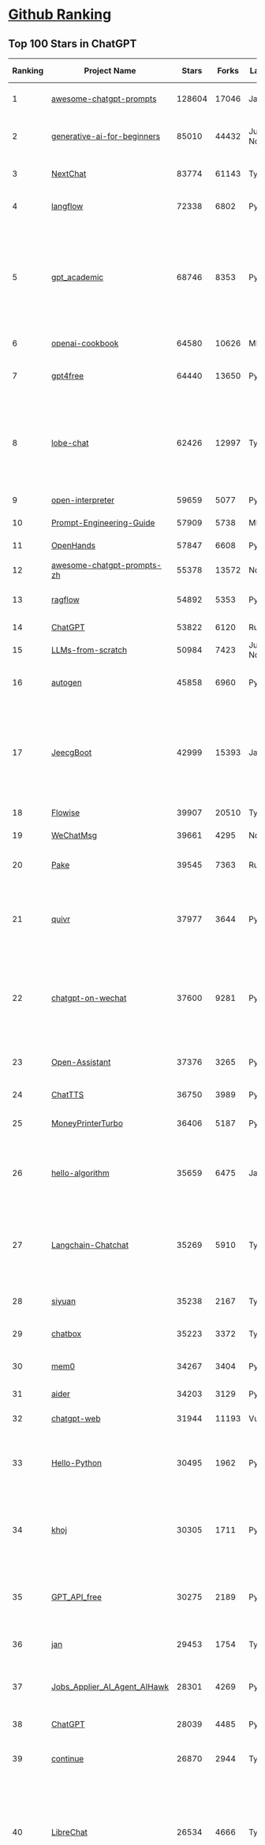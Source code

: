 [Github Ranking](../README.md)
==========

## Top 100 Stars in ChatGPT

| Ranking | Project Name | Stars | Forks | Language | Open Issues | Description | Last Commit |
| ------- | ------------ | ----- | ----- | -------- | ----------- | ----------- | ----------- |
| 1 | [awesome-chatgpt-prompts](https://github.com/f/awesome-chatgpt-prompts) | 128604 | 17046 | JavaScript | 0 | This repo includes ChatGPT prompt curation to use ChatGPT and other LLM tools better. | 2025-06-10T18:50:24Z |
| 2 | [generative-ai-for-beginners](https://github.com/microsoft/generative-ai-for-beginners) | 85010 | 44432 | Jupyter Notebook | 3 | 21 Lessons, Get Started Building with Generative AI  🔗 https://microsoft.github.io/generative-ai-for-beginners/ | 2025-06-09T03:53:52Z |
| 3 | [NextChat](https://github.com/ChatGPTNextWeb/NextChat) | 83774 | 61143 | TypeScript | 635 | ✨ Light and Fast AI Assistant. Support: Web \| iOS \| MacOS \| Android \|  Linux \| Windows | 2025-06-12T03:19:24Z |
| 4 | [langflow](https://github.com/langflow-ai/langflow) | 72338 | 6802 | Python | 420 | Langflow is a powerful tool for building and deploying AI-powered agents and workflows. | 2025-06-12T00:16:09Z |
| 5 | [gpt_academic](https://github.com/binary-husky/gpt_academic) | 68746 | 8353 | Python | 257 | 为GPT/GLM等LLM大语言模型提供实用化交互接口，特别优化论文阅读/润色/写作体验，模块化设计，支持自定义快捷按钮&函数插件，支持Python和C++等项目剖析&自译解功能，PDF/LaTex论文翻译&总结功能，支持并行问询多种LLM模型，支持chatglm3等本地模型。接入通义千问, deepseekcoder, 讯飞星火, 文心一言, llama2, rwkv, claude2, moss等。 | 2025-06-03T18:25:00Z |
| 6 | [openai-cookbook](https://github.com/openai/openai-cookbook) | 64580 | 10626 | MDX | 25 | Examples and guides for using the OpenAI API | 2025-06-11T18:28:54Z |
| 7 | [gpt4free](https://github.com/xtekky/gpt4free) | 64440 | 13650 | Python | 9 | The official gpt4free repository \| various collection of powerful language models \| o4, o3 and deepseek r1, gpt-4.1, gemini 2.5 | 2025-06-12T01:35:43Z |
| 8 | [lobe-chat](https://github.com/lobehub/lobe-chat) | 62426 | 12997 | TypeScript | 768 | 🤯 Lobe Chat - an open-source, modern-design AI chat framework. Supports Multi AI Providers( OpenAI / Claude 4 / Gemini / Ollama / DeepSeek / Qwen), Knowledge Base (file upload / knowledge management / RAG ), Multi-Modals (Plugins/Artifacts) and Thinking. One-click FREE deployment of your private ChatGPT/ Claude / DeepSeek application. | 2025-06-12T03:13:26Z |
| 9 | [open-interpreter](https://github.com/OpenInterpreter/open-interpreter) | 59659 | 5077 | Python | 219 | A natural language interface for computers | 2025-04-23T07:18:30Z |
| 10 | [Prompt-Engineering-Guide](https://github.com/dair-ai/Prompt-Engineering-Guide) | 57909 | 5738 | MDX | 146 | 🐙 Guides, papers, lecture, notebooks and resources for prompt engineering | 2025-06-09T14:29:35Z |
| 11 | [OpenHands](https://github.com/All-Hands-AI/OpenHands) | 57847 | 6608 | Python | 266 | 🙌 OpenHands: Code Less, Make More | 2025-06-12T03:19:17Z |
| 12 | [awesome-chatgpt-prompts-zh](https://github.com/PlexPt/awesome-chatgpt-prompts-zh) | 55378 | 13572 | None | 38 | ChatGPT 中文调教指南。各种场景使用指南。学习怎么让它听你的话。 | 2025-01-01T08:34:33Z |
| 13 | [ragflow](https://github.com/infiniflow/ragflow) | 54892 | 5353 | Python | 2212 | RAGFlow is an open-source RAG (Retrieval-Augmented Generation) engine based on deep document understanding. | 2025-06-12T03:37:42Z |
| 14 | [ChatGPT](https://github.com/lencx/ChatGPT) | 53822 | 6120 | Rust | 805 | 🔮 ChatGPT Desktop Application (Mac, Windows and Linux) | 2024-08-29T17:58:11Z |
| 15 | [LLMs-from-scratch](https://github.com/rasbt/LLMs-from-scratch) | 50984 | 7423 | Jupyter Notebook | 7 | Implement a ChatGPT-like LLM in PyTorch from scratch, step by step | 2025-06-11T23:32:44Z |
| 16 | [autogen](https://github.com/microsoft/autogen) | 45858 | 6960 | Python | 502 | A programming framework for agentic AI 🤖 PyPi: autogen-agentchat Discord: https://aka.ms/autogen-discord Office Hour: https://aka.ms/autogen-officehour | 2025-06-12T03:35:13Z |
| 17 | [JeecgBoot](https://github.com/jeecgboot/JeecgBoot) | 42999 | 15393 | Java | 24 | 🔥集成完善AIGC应用的低代码平台，旨在帮助企业快速实现低代码开发和构建、部署个性化的 AI 应用。 前后端分离 SpringBoot，SpringCloud，Ant Design&Vue3，Mybatis，Shiro！强大的代码生成器让前后端代码一键生成，无需写任何代码! 成套AI大模型功能: AI模型管理、AI应用、知识库、AI流程编排、AI对话助手等； | 2025-06-11T21:03:42Z |
| 18 | [Flowise](https://github.com/FlowiseAI/Flowise) | 39907 | 20510 | TypeScript | 573 | Build AI Agents, Visually | 2025-06-11T13:44:41Z |
| 19 | [WeChatMsg](https://github.com/LC044/WeChatMsg) | 39661 | 4295 | None | 0 | None | 2025-04-26T17:26:17Z |
| 20 | [Pake](https://github.com/tw93/Pake) | 39545 | 7363 | Rust | 63 | 🤱🏻 Turn any webpage into a desktop app with Rust.  🤱🏻 利用 Rust 轻松构建轻量级多端桌面应用 | 2025-03-25T12:35:16Z |
| 21 | [quivr](https://github.com/QuivrHQ/quivr) | 37977 | 3644 | Python | 4 | Opiniated RAG for integrating GenAI in your apps 🧠   Focus on your product rather than the RAG. Easy integration in existing products with customisation!  Any LLM: GPT4, Groq, Llama. Any Vectorstore: PGVector, Faiss. Any Files. Anyway you want.  | 2025-06-05T08:58:25Z |
| 22 | [chatgpt-on-wechat](https://github.com/zhayujie/chatgpt-on-wechat) | 37600 | 9281 | Python | 289 | 基于大模型搭建的聊天机器人，同时支持 微信公众号、企业微信应用、飞书、钉钉 等接入，可选择GPT4.1/GPT-4o/GPT-o1/ DeepSeek/Claude/文心一言/讯飞星火/通义千问/ Gemini/GLM-4/Kimi/LinkAI，能处理文本、语音和图片，访问操作系统和互联网，支持基于自有知识库进行定制企业智能客服。 | 2025-06-07T07:30:36Z |
| 23 | [Open-Assistant](https://github.com/LAION-AI/Open-Assistant) | 37376 | 3265 | Python | 228 | OpenAssistant is a chat-based assistant that understands tasks, can interact with third-party systems, and retrieve information dynamically to do so. | 2024-08-17T01:55:35Z |
| 24 | [ChatTTS](https://github.com/2noise/ChatTTS) | 36750 | 3989 | Python | 57 | A generative speech model for daily dialogue. | 2025-05-23T13:00:56Z |
| 25 | [MoneyPrinterTurbo](https://github.com/harry0703/MoneyPrinterTurbo) | 36406 | 5187 | Python | 151 | 利用AI大模型，一键生成高清短视频 Generate short videos with one click using AI LLM. | 2025-06-11T06:34:54Z |
| 26 | [hello-algorithm](https://github.com/geekxh/hello-algorithm) | 35659 | 6475 | Java | 11 | 🌍 针对小白的算法训练 \| 包括四部分：①.大厂面经 ②.力扣图解  ③.千本开源电子书 ④.百张技术思维导图（项目花了上百小时，希望可以点 star 支持，🌹感谢~）推荐免费ChatGPT使用网站 | 2023-06-13T04:13:17Z |
| 27 | [Langchain-Chatchat](https://github.com/chatchat-space/Langchain-Chatchat) | 35269 | 5910 | TypeScript | 166 | Langchain-Chatchat（原Langchain-ChatGLM）基于 Langchain 与 ChatGLM, Qwen 与 Llama 等语言模型的 RAG 与 Agent 应用 \| Langchain-Chatchat (formerly langchain-ChatGLM), local knowledge based LLM (like ChatGLM, Qwen and Llama) RAG and Agent app with langchain  | 2025-03-25T15:45:51Z |
| 28 | [siyuan](https://github.com/siyuan-note/siyuan) | 35238 | 2167 | TypeScript | 359 | A privacy-first, self-hosted, fully open source personal knowledge management software, written in typescript and golang. | 2025-06-12T03:19:02Z |
| 29 | [chatbox](https://github.com/chatboxai/chatbox) | 35223 | 3372 | TypeScript | 711 | User-friendly Desktop Client App for AI Models/LLMs (GPT, Claude, Gemini, Ollama...) | 2025-06-09T06:01:28Z |
| 30 | [mem0](https://github.com/mem0ai/mem0) | 34267 | 3404 | Python | 328 | Memory for AI Agents; SOTA in AI Agent Memory; Announcing OpenMemory MCP - local and secure memory management. | 2025-06-11T16:37:41Z |
| 31 | [aider](https://github.com/Aider-AI/aider) | 34203 | 3129 | Python | 872 | aider is AI pair programming in your terminal | 2025-06-11T02:28:54Z |
| 32 | [chatgpt-web](https://github.com/Chanzhaoyu/chatgpt-web) | 31944 | 11193 | Vue | 0 | 用 Express 和  Vue3 搭建的 ChatGPT 演示网页 | 2024-08-16T15:26:57Z |
| 33 | [Hello-Python](https://github.com/mouredev/Hello-Python) | 30495 | 1962 | Python | 19 | Curso para aprender el lenguaje de programación Python desde cero y para principiantes. 100 clases, 44 horas en vídeo, código, proyectos y grupo de chat. Fundamentos, frontend, backend, testing, IA... | 2025-02-28T12:39:35Z |
| 34 | [khoj](https://github.com/khoj-ai/khoj) | 30305 | 1711 | Python | 75 | Your AI second brain. Self-hostable. Get answers from the web or your docs. Build custom agents, schedule automations, do deep research. Turn any online or local LLM into your personal, autonomous AI (gpt, claude, gemini, llama, qwen, mistral). Get started - free. | 2025-06-11T20:37:52Z |
| 35 | [GPT_API_free](https://github.com/chatanywhere/GPT_API_free) | 30275 | 2189 | Python | 15 | Free ChatGPT&DeepSeek API Key，免费ChatGPT&DeepSeek API。免费接入DeepSeek API和GPT4 API，支持 gpt \| deepseek \| claude \| gemini \| grok 等排名靠前的常用大模型。 | 2025-05-17T17:09:25Z |
| 36 | [jan](https://github.com/menloresearch/jan) | 29453 | 1754 | TypeScript | 109 | Jan is an open source alternative to ChatGPT that runs 100% offline on your computer | 2025-06-12T03:26:58Z |
| 37 | [Jobs_Applier_AI_Agent_AIHawk](https://github.com/feder-cr/Jobs_Applier_AI_Agent_AIHawk) | 28301 | 4269 | Python | 11 | AIHawk aims to easy job hunt process by automating the job application process. Utilizing artificial intelligence, it enables users to apply for multiple jobs in a tailored way. | 2025-05-28T13:24:12Z |
| 38 | [ChatGPT](https://github.com/acheong08/ChatGPT) | 28039 | 4485 | Python | 11 | Reverse engineered ChatGPT API | 2023-08-02T06:02:10Z |
| 39 | [continue](https://github.com/continuedev/continue) | 26870 | 2944 | TypeScript | 870 | ⏩ Create, share, and use custom AI code assistants with our open-source IDE extensions and hub of models, rules, prompts, docs, and other building blocks | 2025-06-12T01:42:20Z |
| 40 | [LibreChat](https://github.com/danny-avila/LibreChat) | 26534 | 4666 | TypeScript | 159 | Enhanced ChatGPT Clone: Features Agents, DeepSeek, Anthropic, AWS, OpenAI, Assistants API, Azure, Groq, o1, GPT-4o, Mistral, OpenRouter, Vertex AI, Gemini, Artifacts, AI model switching, message search, Code Interpreter, langchain, DALL-E-3, OpenAPI Actions, Functions, Secure Multi-User Auth, Presets, open-source for self-hosting. Active project. | 2025-06-12T03:12:41Z |
| 41 | [one-api](https://github.com/songquanpeng/one-api) | 25650 | 5224 | JavaScript | 860 | LLM API 管理 & 分发系统，支持 OpenAI、Azure、Anthropic Claude、Google Gemini、DeepSeek、字节豆包、ChatGLM、文心一言、讯飞星火、通义千问、360 智脑、腾讯混元等主流模型，统一 API 适配，可用于 key 管理与二次分发。单可执行文件，提供 Docker 镜像，一键部署，开箱即用。LLM API management & key redistribution system, unifying multiple providers under a single API. Single binary, Docker-ready, with an English UI. | 2025-02-21T11:30:22Z |
| 42 | [openai-translator](https://github.com/openai-translator/openai-translator) | 24460 | 1791 | TypeScript | 478 | 基于 ChatGPT API 的划词翻译浏览器插件和跨平台桌面端应用    -    Browser extension and cross-platform desktop application for translation based on ChatGPT API. | 2024-11-16T20:34:00Z |
| 43 | [void](https://github.com/voideditor/void) | 23509 | 1526 | TypeScript | 189 | None | 2025-06-10T00:31:26Z |
| 44 | [Chat2DB](https://github.com/CodePhiliaX/Chat2DB) | 23268 | 2523 | Java | 0 | 🔥🔥🔥AI-driven database tool and SQL client, The hottest GUI client, supporting MySQL, Oracle, PostgreSQL, DB2, SQL Server, DB2, SQLite, H2, ClickHouse, and more. | 2025-05-22T02:29:00Z |
| 45 | [LLaVA](https://github.com/haotian-liu/LLaVA) | 22772 | 2506 | Python | 1075 | [NeurIPS'23 Oral] Visual Instruction Tuning (LLaVA) built towards GPT-4V level capabilities and beyond. | 2024-08-12T09:52:38Z |
| 46 | [SmsForwarder](https://github.com/pppscn/SmsForwarder) | 21381 | 2779 | Kotlin | 30 | 短信转发器——监控Android手机短信、来电、APP通知，并根据指定规则转发到其他手机：钉钉群自定义机器人、钉钉企业内机器人、企业微信群机器人、飞书机器人、企业微信应用消息、邮箱、bark、webhook、Telegram机器人、Server酱、PushPlus、手机短信等。包括主动控制服务端与客户端，让你轻松远程发短信、查短信、查通话、查话簿、查电量等。（V3.0 新增）PS.这个APK主要是学习与自用，如有BUG请提ISSUE，同时欢迎大家提PR指正 | 2025-05-11T11:50:56Z |
| 47 | [chatgpt-retrieval-plugin](https://github.com/openai/chatgpt-retrieval-plugin) | 21192 | 3684 | Python | 171 | The ChatGPT Retrieval Plugin lets you easily find personal or work documents by asking questions in natural language. | 2024-07-04T22:00:16Z |
| 48 | [architecture.of.internet-product](https://github.com/davideuler/architecture.of.internet-product) | 20287 | 4683 | HTML | 3 | 互联网公司技术架构，微信/淘宝/微博/腾讯/阿里/美团点评/百度/OpenAI/Google/Facebook/Amazon/eBay的架构，欢迎PR补充 | 2024-02-17T12:02:24Z |
| 49 | [best-of-ml-python](https://github.com/ml-tooling/best-of-ml-python) | 20164 | 2787 | None | 23 | 🏆 A ranked list of awesome machine learning Python libraries. Updated weekly. | 2025-06-05T15:46:05Z |
| 50 | [awesome-free-chatgpt](https://github.com/LiLittleCat/awesome-free-chatgpt) | 20021 | 1387 | Python | 58 | 🆓免费的 ChatGPT 镜像网站列表，持续更新。List of free ChatGPT mirror sites, continuously updated.  | 2025-06-03T11:18:05Z |
| 51 | [ChatPaper](https://github.com/kaixindelele/ChatPaper) | 18939 | 1949 | Python | 67 | Use ChatGPT to summarize the arXiv papers. 全流程加速科研，利用chatgpt进行论文全文总结+专业翻译+润色+审稿+审稿回复 | 2024-04-04T02:45:02Z |
| 52 | [vpncn.github.io](https://github.com/vpncn/vpncn.github.io) | 17685 | 1551 | HTML | 0 | 2025中国翻墙软件VPN推荐以及科学上网避坑，稳定好用。对比SSR机场、蓝灯、V2ray、老王VPN、VPS搭建梯子等科学上网与翻墙软件，中国最新科学上网翻墙梯子VPN下载推荐，访问Chatgpt。 | 2025-05-08T15:56:42Z |
| 53 | [carrot](https://github.com/xx025/carrot) | 17061 | 1452 | None | 0 | Free ChatGPT Site List 这儿为你准备了众多免费好用的ChatGPT镜像站点 | 2025-05-12T16:04:05Z |
| 54 | [repomix](https://github.com/yamadashy/repomix) | 16860 | 728 | TypeScript | 91 | 📦 Repomix is a powerful tool that packs your entire repository into a single, AI-friendly file. Perfect for when you need to feed your codebase to Large Language Models (LLMs) or other AI tools like Claude, ChatGPT, DeepSeek, Perplexity, Gemini, Gemma, Llama, Grok, and more. | 2025-06-09T14:58:31Z |
| 55 | [ai-chatbot](https://github.com/vercel/ai-chatbot) | 16574 | 4668 | TypeScript | 206 | A full-featured, hackable Next.js AI chatbot built by Vercel | 2025-06-03T22:05:39Z |
| 56 | [FinGPT](https://github.com/AI4Finance-Foundation/FinGPT) | 16396 | 2323 | Jupyter Notebook | 71 | FinGPT: Open-Source Financial Large Language Models!  Revolutionize 🔥    We release the trained model on HuggingFace. | 2024-12-26T03:22:34Z |
| 57 | [ChatALL](https://github.com/ai-shifu/ChatALL) | 15826 | 1681 | JavaScript | 227 |  Concurrently chat with ChatGPT, Bing Chat, Bard, Alpaca, Vicuna, Claude, ChatGLM, MOSS, 讯飞星火, 文心一言 and more, discover the best answers | 2025-06-12T01:05:22Z |
| 58 | [DocsGPT](https://github.com/arc53/DocsGPT) | 15703 | 1668 | TypeScript | 19 | DocsGPT is an open-source genAI tool that helps users get reliable answers from knowledge source, while avoiding hallucinations. It enables private and reliable information retrieval, with tooling and agentic system capability built in. | 2025-06-12T00:16:47Z |
| 59 | [web-llm](https://github.com/mlc-ai/web-llm) | 15656 | 1025 | TypeScript | 108 | High-performance In-browser LLM Inference Engine  | 2025-05-05T03:17:42Z |
| 60 | [kirara-ai](https://github.com/lss233/kirara-ai) | 15451 | 1687 | Python | 56 | 🤖 可 DIY 的 多模态 AI 聊天机器人 \| 🚀 快速接入 微信、 QQ、Telegram、等聊天平台 \| 🦈支持DeepSeek、Grok、Claude、Ollama、Gemini、OpenAI \| 工作流系统、网页搜索、AI画图、人设调教、虚拟女仆、语音对话 \|  | 2025-05-24T15:31:21Z |
| 61 | [ChuanhuChatGPT](https://github.com/GaiZhenbiao/ChuanhuChatGPT) | 15417 | 2279 | Python | 122 | GUI for ChatGPT API and many LLMs. Supports agents, file-based QA, GPT finetuning and query with web search. All with a neat UI. | 2025-03-13T09:36:38Z |
| 62 | [leedl-tutorial](https://github.com/datawhalechina/leedl-tutorial) | 15235 | 3038 | Jupyter Notebook | 6 | 《李宏毅深度学习教程》（李宏毅老师推荐👍，苹果书🍎），PDF下载地址：https://github.com/datawhalechina/leedl-tutorial/releases | 2025-06-07T14:53:46Z |
| 63 | [open-im-server](https://github.com/openimsdk/open-im-server) | 14847 | 2611 | Go | 94 | IM Chat ChatGPT | 2025-06-11T08:30:01Z |
| 64 | [KeepChatGPT](https://github.com/xcanwin/KeepChatGPT) | 14828 | 736 | JavaScript | 99 | 这是一款提高ChatGPT的数据安全能力和效率的插件。并且免费共享大量创新功能，如：自动刷新、保持活跃、数据安全、取消审计、克隆对话、言无不尽、净化页面、展示大屏、拦截跟踪、日新月异、明察秋毫等。让我们的AI体验无比安全、顺畅、丝滑、高效、简洁。 | 2025-05-28T21:11:03Z |
| 65 | [novel](https://github.com/steven-tey/novel) | 14822 | 1234 | TypeScript | 104 | Notion-style WYSIWYG editor with AI-powered autocompletion. | 2025-01-18T14:26:33Z |
| 66 | [CosyVoice](https://github.com/FunAudioLLM/CosyVoice) | 14483 | 1515 | Python | 736 | Multi-lingual large voice generation model, providing inference, training and deployment full-stack ability. | 2025-06-02T01:53:05Z |
| 67 | [botpress](https://github.com/botpress/botpress) | 13796 | 2025 | TypeScript | 13 | The open-source hub to build & deploy GPT/LLM Agents ⚡️ | 2025-06-11T21:29:57Z |
| 68 | [RWKV-LM](https://github.com/BlinkDL/RWKV-LM) | 13697 | 915 | Python | 108 | RWKV (pronounced RwaKuv) is an RNN with great LLM performance, which can also be directly trained like a GPT transformer (parallelizable). We are at RWKV-7 "Goose". So it's combining the best of RNN and transformer - great performance, linear time, constant space (no kv-cache), fast training, infinite ctx_len, and free sentence embedding. | 2025-06-11T05:59:45Z |
| 69 | [wechat-chatgpt](https://github.com/fuergaosi233/wechat-chatgpt) | 13309 | 3832 | TypeScript | 0 | Use ChatGPT On Wechat via wechaty | 2024-05-20T09:44:41Z |
| 70 | [chatgpt-google-extension](https://github.com/wong2/chatgpt-google-extension) | 13214 | 1490 | TypeScript | 98 | This project is deprecated. Check my new project ChatHub: | 2024-08-14T17:49:27Z |
| 71 | [onyx](https://github.com/onyx-dot-app/onyx) | 13002 | 1709 | Python | 161 | Gen-AI Chat for Teams - Think ChatGPT if it had access to your team's unique knowledge. | 2025-06-12T02:40:27Z |
| 72 | [gorilla](https://github.com/ShishirPatil/gorilla) | 12139 | 1139 | Python | 97 | Gorilla: Training and Evaluating LLMs for Function Calls (Tool Calls) | 2025-06-12T00:26:20Z |
| 73 | [MOSS](https://github.com/OpenMOSS/MOSS) | 12053 | 1146 | Python | 235 | An open-source tool-augmented conversational language model from Fudan University | 2024-07-13T14:52:59Z |
| 74 | [MoneyPrinter](https://github.com/FujiwaraChoki/MoneyPrinter) | 11875 | 1520 | Python | 8 | Automate Creation of YouTube Shorts using MoviePy. | 2025-03-20T07:46:34Z |
| 75 | [h2ogpt](https://github.com/h2oai/h2ogpt) | 11837 | 1292 | Python | 288 | Private chat with local GPT with document, images, video, etc. 100% private, Apache 2.0. Supports oLLaMa, Mixtral, llama.cpp, and more. Demo: https://gpt.h2o.ai/ https://gpt-docs.h2o.ai/ | 2025-05-25T19:02:29Z |
| 76 | [LangBot](https://github.com/RockChinQ/LangBot) | 11806 | 897 | Python | 97 | 🤩 Easy-to-use global IM bot platform designed for the LLM era / 简单易用的大模型即时通信机器人平台 ⚡️ Bots for QQ / Discord / WeChat（企业微信、个人微信）/ Telegram / 飞书 / 钉钉 / Slack 🧩 Integrated with ChatGPT、DeepSeek、Dify、n8n、Claude、Google Gemini、xAI、PPIO、Ollama、阿里云百炼、SiliconFlow、Qwen、Moonshot、SillyTraven、MCP、WeClone etc. LLM & Agent | 2025-06-11T12:32:48Z |
| 77 | [LLMSurvey](https://github.com/RUCAIBox/LLMSurvey) | 11572 | 902 | Python | 21 | The official GitHub page for the survey paper "A Survey of Large Language Models". | 2025-03-11T09:51:42Z |
| 78 | [open-saas](https://github.com/wasp-lang/open-saas) | 11233 | 1174 | TypeScript | 78 | A free, open-source SaaS app starter for React & Node.js with superpowers. Full-featured. Community-driven. | 2025-05-21T14:30:24Z |
| 79 | [mi-gpt](https://github.com/idootop/mi-gpt) | 11186 | 1450 | TypeScript | 3 | 🏠 将小爱音箱接入 ChatGPT 和豆包，改造成你的专属语音助手。 | 2025-05-21T15:58:11Z |
| 80 | [awesome-chatgpt-zh](https://github.com/EmbraceAGI/awesome-chatgpt-zh) | 11174 | 924 | Python | 0 | ChatGPT 中文指南🔥，ChatGPT 中文调教指南，指令指南，应用开发指南，精选资源清单，更好的使用 chatGPT 让你的生产力 up up up! 🚀 | 2024-11-05T10:24:21Z |
| 81 | [llama-gpt](https://github.com/getumbrel/llama-gpt) | 10976 | 712 | TypeScript | 84 | A self-hosted, offline, ChatGPT-like chatbot. Powered by Llama 2. 100% private, with no data leaving your device. New: Code Llama support! | 2024-04-23T18:56:06Z |
| 82 | [shell_gpt](https://github.com/TheR1D/shell_gpt) | 10970 | 876 | Python | 85 | A command-line productivity tool powered by AI large language models like GPT-4, will help you accomplish your tasks faster and more efficiently. | 2025-04-11T08:40:09Z |
| 83 | [chatGPTBox](https://github.com/ChatGPTBox-dev/chatGPTBox) | 10570 | 817 | JavaScript | 332 | Integrating ChatGPT into your browser deeply, everything you need is here | 2025-06-10T15:50:45Z |
| 84 | [promptflow](https://github.com/microsoft/promptflow) | 10444 | 988 | Python | 65 | Build high-quality LLM apps - from prototyping, testing to production deployment and monitoring. | 2025-06-11T23:53:32Z |
| 85 | [go-openai](https://github.com/sashabaranov/go-openai) | 10052 | 1611 | Go | 148 | OpenAI ChatGPT, GPT-3, GPT-4, DALL·E, Whisper API wrapper for Go | 2025-05-29T11:11:46Z |
| 86 | [LangGPT](https://github.com/langgptai/LangGPT) | 9925 | 796 | Jupyter Notebook | 0 | LangGPT: Empowering everyone to become a prompt expert!🚀  Structured Prompt，Language of GPT, 结构化提示词，结构化Prompt, Created by 「云中江树」 | 2025-06-07T16:53:57Z |
| 87 | [chainlit](https://github.com/Chainlit/chainlit) | 9892 | 1363 | TypeScript | 388 | Build Conversational AI in minutes ⚡️ | 2025-06-05T12:11:47Z |
| 88 | [AstrBot](https://github.com/AstrBotDevs/AstrBot) | 9630 | 654 | Python | 183 | ✨ 易上手的多平台 LLM 聊天机器人及开发框架 ✨ 平台支持 QQ、QQ频道、Telegram、微信、企微、飞书、钉钉 \| 知识库、MCP 服务器、OpenAI、DeepSeek、Gemini、硅基流动、月之暗面、Ollama、OneAPI、Dify 等。 WebUI。 | 2025-06-11T14:33:14Z |
| 89 | [ChatGPT_DAN](https://github.com/0xk1h0/ChatGPT_DAN) | 9629 | 863 | None | 68 | ChatGPT DAN, Jailbreaks prompt | 2024-08-17T04:06:53Z |
| 90 | [ChatRWKV](https://github.com/BlinkDL/ChatRWKV) | 9490 | 704 | Python | 33 | ChatRWKV is like ChatGPT but powered by RWKV (100% RNN) language model, and open source. | 2025-05-07T12:41:32Z |
| 91 | [Bob](https://github.com/ripperhe/Bob) | 9323 | 523 | None | 108 | Bob 是一款 macOS 平台的翻译和 OCR 软件。 | 2025-01-24T08:30:17Z |
| 92 | [chatgpt_system_prompt](https://github.com/LouisShark/chatgpt_system_prompt) | 9294 | 1327 | HTML | 0 | A collection of GPT system prompts and various prompt injection/leaking knowledge. | 2025-06-10T07:26:27Z |
| 93 | [BingGPT](https://github.com/dice2o/BingGPT) | 9162 | 698 | JavaScript | 235 | Desktop application of new Bing's AI-powered chat (Windows, macOS and Linux) | 2024-02-08T15:06:01Z |
| 94 | [hamulete](https://github.com/hoochanlon/hamulete) | 9143 | 1882 | Python | 0 | 🏔️国立台湾大学、新加坡国立大学、早稻田大学、东京大学，中央研究院（台湾）以及中国重点高校及科研机构，社科、经济、数学、博弈论、哲学、系统工程类学术论文等知识库。 | 2025-02-14T08:23:04Z |
| 95 | [chat-ui](https://github.com/huggingface/chat-ui) | 8830 | 1334 | TypeScript | 315 | Open source codebase powering the HuggingChat app | 2025-06-12T00:26:52Z |
| 96 | [go-proxy-bingai](https://github.com/adams549659584/go-proxy-bingai) | 8726 | 12897 | HTML | 217 | 用 Vue3 和 Go 搭建的微软 New Bing 演示站点，拥有一致的 UI 体验，支持 ChatGPT 提示词，国内可用。 | 2024-03-20T07:24:11Z |
| 97 | [reference](https://github.com/Fechin/reference) | 8460 | 1063 | EJS | 262 | ⭕ Share quick reference cheat sheet for developers. | 2025-06-09T06:15:57Z |
| 98 | [MyIP](https://github.com/jason5ng32/MyIP) | 8436 | 932 | Vue | 1 | The best IP Toolbox. Easy to check what's your IPs, IP geolocation, check for DNS leaks, examine WebRTC connections, speed test, ping test, MTR test, check website availability, whois search and more! \|\| 🇨🇳 可能是最好用的IP工具箱。轻松检查你的 IP，IP 地理位置，检查DNS泄漏，检查 WebRTC 连接，速度测试，ping 测试，MTR测试，检查网站可用性，查询 Whois 信息等等。 | 2025-06-05T15:12:56Z |
| 99 | [LMFlow](https://github.com/OptimalScale/LMFlow) | 8428 | 835 | Python | 73 | An Extensible Toolkit for Finetuning and Inference of Large Foundation Models. Large Models for All. | 2025-05-15T09:24:46Z |
| 100 | [coai](https://github.com/coaidev/coai) | 8404 | 1129 | TypeScript | 22 | 🚀 Next Generation AI One-Stop Internationalization Solution. 🚀 下一代 AI 一站式 B/C 端解决方案，支持 OpenAI，Midjourney，Claude，讯飞星火，Stable Diffusion，DALL·E，ChatGLM，通义千问，腾讯混元，360 智脑，百川 AI，火山方舟，新必应，Gemini，Moonshot 等模型，支持对话分享，自定义预设，云端同步，模型市场，支持弹性计费和订阅计划模式，支持图片解析，支持联网搜索，支持模型缓存，丰富美观的后台管理与仪表盘数据统计。 | 2025-04-30T19:12:53Z |

